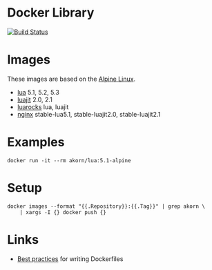 # Docker Library

[![Build Status](https://travis-ci.org/akornatskyy/docker-library.svg?branch=master)](https://travis-ci.org/akornatskyy/docker-library)

# Images

These images are based on the [Alpine Linux](https://alpinelinux.org/).
- [lua](https://hub.docker.com/r/akorn/lua/) 5.1, 5.2, 5.3
- [luajit](https://hub.docker.com/r/akorn/luajit/) 2.0, 2.1
- [luarocks](https://hub.docker.com/r/akorn/luarocks/) lua, luajit
- [nginx](https://hub.docker.com/r/akorn/nginx/) stable-lua5.1, stable-luajit2.0, stable-luajit2.1

# Examples

```
docker run -it --rm akorn/lua:5.1-alpine
```

# Setup

```
docker images --format "{{.Repository}}:{{.Tag}}" | grep akorn \
    | xargs -I {} docker push {}
```

# Links

- [Best practices](https://docs.docker.com/engine/userguide/eng-image/dockerfile_best-practices/) for writing Dockerfiles